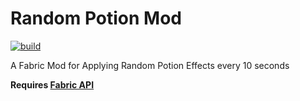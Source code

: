 # Random Potion Mod
[![build](https://github.com/BarrelDev/Random-Potion-Mod/actions/workflows/build.yml/badge.svg)](https://github.com/BarrelDev/Random-Potion-Mod/actions/workflows/build.yml)

A Fabric Mod for Applying Random Potion Effects every 10 seconds

**Requires [Fabric API](https://modrinth.com/mod/fabric-api)**
